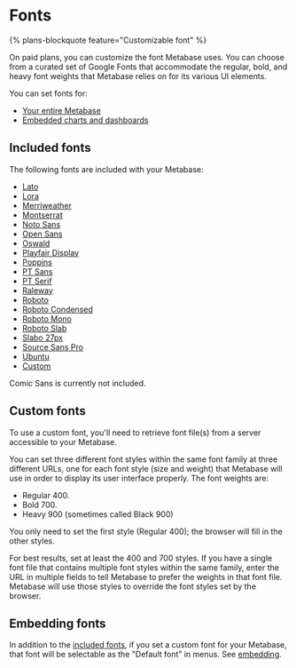# Fonts

{% plans-blockquote feature="Customizable font" %}

On paid plans, you can customize the font Metabase uses. You can choose from a curated set of Google Fonts that accommodate the regular, bold, and heavy font weights that Metabase relies on for its various UI elements.

You can set fonts for:

- [Your entire Metabase](../enterprise-guide/whitelabeling.md)
- [Embedded charts and dashboards](#embedding-fonts)

## Included fonts

The following fonts are included with your Metabase:

- [Lato](https://fonts.google.com/specimen/Lato)
- [Lora](https://fonts.google.com/specimen/Lora)
- [Merriweather](https://fonts.google.com/specimen/Merriweather)
- [Montserrat](https://fonts.google.com/specimen/Montserrat)
- [Noto Sans](https://fonts.google.com/specimen/Noto+Sans)
- [Open Sans](https://fonts.google.com/specimen/Open+Sans)
- [Oswald](https://fonts.google.com/specimen/Oswald)
- [Playfair Display](https://fonts.google.com/specimen/Playfair+Display)
- [Poppins](https://fonts.google.com/specimen/Poppins)
- [PT Sans](https://fonts.google.com/specimen/PT+Sans)
- [PT Serif](https://fonts.google.com/specimen/PT+Serif)
- [Raleway](https://fonts.google.com/specimen/Raleway)
- [Roboto](https://fonts.google.com/specimen/Roboto)
- [Roboto Condensed](https://fonts.google.com/specimen/Roboto+Condensed)
- [Roboto Mono](https://fonts.google.com/specimen/Roboto+Mono)
- [Roboto Slab](https://fonts.google.com/specimen/Roboto+Slab)
- [Slabo 27px](https://fonts.google.com/specimen/Slabo+27px)
- [Source Sans Pro](https://fonts.google.com/specimen/Source+Sans+Pro)
- [Ubuntu](https://fonts.google.com/specimen/Ubuntu)
- [Custom](#custom-fonts)

Comic Sans is currently not included.

## Custom fonts

To use a custom font, you'll need to retrieve font file(s) from a server accessible to your Metabase.

You can set three different font styles within the same font family at three different URLs, one for each font style (size and weight) that Metabase will use in order to display its user interface properly. The font weights are:

- Regular 400.
- Bold 700.
- Heavy 900 (sometimes called Black 900)

You only need to set the first style (Regular 400); the browser will fill in the other styles.

For best results, set at least the 400 and 700 styles. If you have a single font file that contains multiple font styles within the same family, enter the URL in multiple fields to tell Metabase to prefer the weights in that font file. Metabase will use those styles to override the font styles set by the browser.

## Embedding fonts

In addition to the [included fonts](#included-fonts), if you set a custom font for your Metabase, that font will be selectable as the "Default font" in menus. See [embedding](../administration-guide/13-embedding.md).
